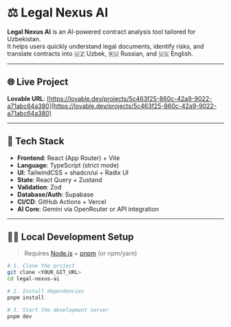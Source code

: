 # ⚖️ Legal Nexus AI

**Legal Nexus AI** is an AI-powered contract analysis tool tailored for Uzbekistan.  
It helps users quickly understand legal documents, identify risks, and translate contracts into 🇺🇿 Uzbek, 🇷🇺 Russian, and 🇺🇸 English.

---

## 🌐 Live Project

**Lovable URL**: [https://lovable.dev/projects/5c463f25-860c-42a9-9022-a71abc64a380](https://lovable.dev/projects/5c463f25-860c-42a9-9022-a71abc64a380)

---

## 🚀 Tech Stack

- **Frontend**: React (App Router) + Vite
- **Language**: TypeScript (strict mode)
- **UI**: TailwindCSS + shadcn/ui + Radix UI
- **State**: React Query + Zustand
- **Validation**: Zod
- **Database/Auth**: Supabase
- **CI/CD**: GitHub Actions + Vercel
- **AI Core**: Gemini via OpenRouter or API integration

---

## 🧑‍💻 Local Development Setup

> Requires [Node.js](https://nodejs.org/) + [pnpm](https://pnpm.io) (or npm/yarn)

```bash
# 1. Clone the project
git clone <YOUR_GIT_URL>
cd legal-nexus-ai

# 2. Install dependencies
pnpm install

# 3. Start the development server
pnpm dev
